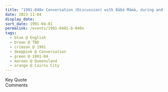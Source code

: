 ```yaml
---
title: "1991-040x Conversation (Discussion) with Bābā Māmā, during and after the Washing of the Lotus Feet, Cairns City, Queensland, Australia"
date: 2023-11-04
display_date: 
sort_date: 1991-04-01
permalink: /events/1991-0401-b-040x
tags:
  - blue @ English
  - brown @ TBD
  - crimson @ 1991
  - deeppink @ Conversation
  - green @ 1991-04
  - maroon @ Queensland
  - orange @ Cairns City
---
```


<wave-list>
  <list-title color="green" width="75">Key Quote</list-title>
  <list-item color="BlanchedAlmond"  width="200"></list-item>
  <list-item color="Lavender"></list-item>
  <list-item color="BlanchedAlmond"></list-item>
</wave-list>

<br>

<wave-list>
  <list-title color="green" width="75">Comments</list-title>
  <list-item color="BlanchedAlmond"  width="200"></list-item>
  <list-item color="Lavender"></list-item>
  <list-item color="BlanchedAlmond"></list-item>
</wave-list>